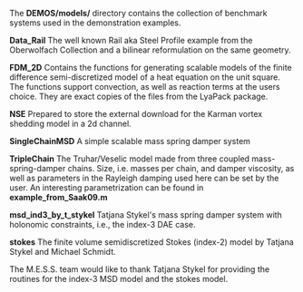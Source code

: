 The **DEMOS/models/** directory contains the collection of benchmark
systems used in the demonstration examples.

**Data_Rail** The well known Rail aka Steel Profile example from the
  Oberwolfach Collection and a bilinear reformulation on the same
  geometry.

**FDM_2D** Contains the functions for generating scalable models of
  the finite difference semi-discretized model of a heat equation on
  the unit square. The functions support convection, as well as
  reaction terms at the users choice. They are exact copies of the
  files from the LyaPack package.

**NSE** Prepared to store the external download for the Karman vortex
  shedding model in a 2d channel.

**SingleChainMSD**
  A simple scalable mass spring damper system

**TripleChain**
  The Truhar/Veselic model made from three coupled mass-spring-damper
  chains. Size, i.e. masses per chain, and damper viscosity, as well
  as parameters in the Rayleigh damping used here can be set by the
  user. An interesting parametrization can be found in
  **example_from_Saak09.m**

**msd_ind3_by_t_stykel**
  Tatjana Stykel's mass spring damper system with holonomic
  constraints, i.e., the index-3 DAE case.

**stokes**
  The finite volume semidiscretized Stokes (index-2) model by Tatjana
  Stykel and Michael Schmidt.

The M.E.S.S. team would like to thank Tatjana Stykel for providing the
routines for the index-3 MSD model and the stokes model.
